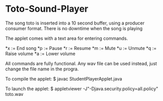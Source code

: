 # Toto-Sound-Player
The song toto is inserted into a 10 second buffer, using a producer consumer format. There is no downtime when the song is playing  

The applet comes with a text area for entering commands.

*x := End song 
*p := Pause
*r := Resume
*m := Mute
*u := Unmute
*q := Raise volume
*a := Lower volume

All commands are fully functional.
Any wav file can be used instead, just change the file name in the progra.  

To compile the applet:
$ javac StudentPlayerApplet.java

To launch the applet:
$ appletviewer -J"-Djava.security.policy=all.policy" toto.wav
